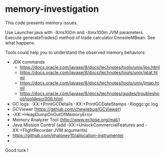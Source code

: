 # memory-investigation

This code presents memory issues.

Use Launcher.java with -Xms100m and -Xmx100m JVM parameters. Execute generateTrades() method of trade.calculator.ConsoleMBean. See what happens.


Tools could help you to understand the observed memory behaviors:
- JDK commands
    - https://docs.oracle.com/javase/8/docs/technotes/tools/unix/jps.html
    - https://docs.oracle.com/javase/8/docs/technotes/tools/unix/jstat.html
    - https://docs.oracle.com/javase/8/docs/technotes/tools/unix/jmap.html
    - https://docs.oracle.com/javase/8/docs/technotes/guides/troubleshoot/tooldescr006.html
- GC logs: -XX:+PrintGCDetails -XX:+PrintGCDateStamps -Xloggc:gc.log
- GCViewer (https://github.com/chewiebug/GCViewer)
- -XX:+HeapDumpOnOutOfMemoryError
- Memory Analyzer Tool (http://www.eclipse.org/mat/)
- Java Mission Control (add -XX:+UnlockCommercialFeatures and -XX:+FlightRecorder JVM arguments)
- https://github.com/jmaloney10/allocation-instrumenter
- ...

Good luck !

